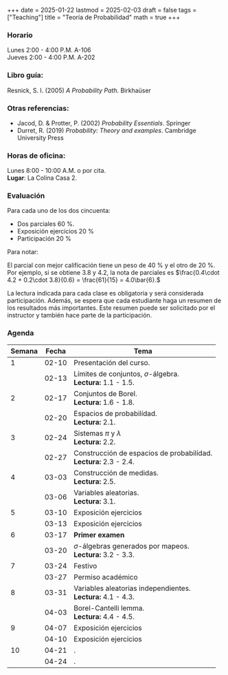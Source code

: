 +++
date      = 2025-01-22
lastmod   = 2025-02-03
draft     = false
tags      = ["Teaching"]
title     = "Teoría de Probabilidad"
math      = true
+++

### Horario

Lunes 2:00 - 4:00 P.M. A-106 <br>
Jueves 2:00 - 4:00 P.M. A-202

### Libro guía:

Resnick, S. I. (2005) *A Probability Path*. Birkhaüser

### Otras referencias:

* Jacod, D. & Protter, P. (2002) *Probability Essentials*. Springer
* Durret, R. (2019) *Probability: Theory and examples*. Cambridge University Press

### Horas de oficina: 

Lunes 8:00 - 10:00 A.M. o por cita. <br>
**Lugar**: La Colina Casa 2. 

### Evaluación

Para cada uno de los dos cincuenta: 

+ Dos parciales 60 %. 
+ Exposición ejercicios 20 %
+ Participación 20 %

Para notar:

El parcial con mejor calificación tiene un peso de 40 % y el otro de 20 %. Por ejemplo, si se obtiene 3.8 y 4.2, la nota de parciales es $\frac{0.4\cdot 4.2 + 0.2\cdot 3.8}{0.6}  = \frac{61}{15} = 4.0\bar{6}.$

La lectura indicada para cada clase es obligatoria y será considerada participación. Además, se espera que cada estudiante haga un resumen de los resultados más importantes. Este resumen puede ser solicitado por el instructor y también hace parte de la participación.

### Agenda

Semana | Fecha | Tema
---| --- | ----
1      | 02-10 | Presentación del curso.
&nbsp; | 02-13 | Límites de conjuntos, $\sigma$-álgebra. <br> **Lectura:** 1.1 - 1.5.
2      | 02-17 | Conjuntos de Borel. <br> **Lectura:** 1.6 - 1.8.
&nbsp; | 02-20 | Espacios de probabilídad. <br> **Lectura:** 2.1.
3      | 02-24 | Sistemas $\pi$ y $\lambda$ <br> **Lectura:** 2.2.
&nbsp; | 02-27 | Construcción de espacios de probabilídad.<br> **Lectura:** 2.3 - 2.4.
4      | 03-03 | Construcción de medidas.<br> **Lectura:** 2.5.
&nbsp; | 03-06 | Variables aleatorias.<br> **Lectura:** 3.1.
5      | 03-10 | Exposición ejercicios
&nbsp; | 03-13 | Exposición ejercicios
6      | 03-17 | **Primer examen**
&nbsp; | 03-20 | $\sigma$-álgebras generados por mapeos.<br> **Lectura:** 3.2 - 3.3.
7      | 03-24 | Festivo
&nbsp; | 03-27 | Permiso académico
8      | 03-31 | Variables aleatorias independientes.<br> **Lectura:** 4.1 - 4.3.
&nbsp; | 04-03 | Borel-Cantelli lemma.<br> **Lectura:** 4.4 - 4.5.
9      | 04-07 | Exposición ejercicios
&nbsp; | 04-10 | Exposición ejercicios
10     | 04-21 | .
&nbsp; | 04-24 | .


